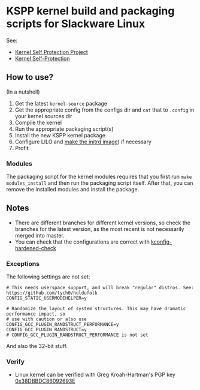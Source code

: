 KSPP kernel build and packaging scripts for Slackware Linux
===========================================================

See:

* [Kernel Self Protection Project](https://kernsec.org/wiki/index.php/Kernel_Self_Protection_Project)
* [Kernel Self-Protection](https://www.kernel.org/doc/html/latest/security/self-protection.html)

How to use?
-----------

(In a nutshell)

1. Get the latest `kernel-source` package
2. Get the appropriate config from the configs dir and `cat` that to `.config` in your kernel sources dir
3. Compile the kernel
4. Run the appropriate packaging script(s)
5. Install the new KSPP kernel package
6. Configure LILO and [make the initrd image](http://ftp.slackware.com/pub/slackware/slackware64-14.2/README.initrd)) if necessary
7. Profit

### Modules

The packaging script for the kernel modules requires that you first run `make modules_install` and then run the packaging script itself. After that, you can remove the installed modules and install the package.

Notes
-----

* There are different branches for different kernel versions, so check the branches for the latest version, as the most recent is not necessarily merged into master.
* You can check that the configurations are correct with [kconfig-hardened-check](https://github.com/a13xp0p0v/kconfig-hardened-check)

### Exceptions

The following settings are not set:

```
# This needs userspace support, and will break "regular" distros. See: https://github.com/tych0/huldufolk
CONFIG_STATIC_USERMODEHELPER=y
```

```
# Randomize the layout of system structures. This may have dramatic performance impact, so
# use with caution or also use CONFIG_GCC_PLUGIN_RANDSTRUCT_PERFORMANCE=y
CONFIG_GCC_PLUGIN_RANDSTRUCT=y
# CONFIG_GCC_PLUGIN_RANDSTRUCT_PERFORMANCE is not set
```

And also the 32-bit stuff.

### Verify

* Linux kernel can be verified with Greg Kroah-Hartman's PGP key [0x38DBBDC86092693E](https://www.kernel.org/signature.html)
